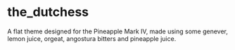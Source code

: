 the_dutchess
============

A flat theme designed for the Pineapple Mark IV, made using some genever, lemon juice, orgeat, angostura bitters and pineapple juice.
